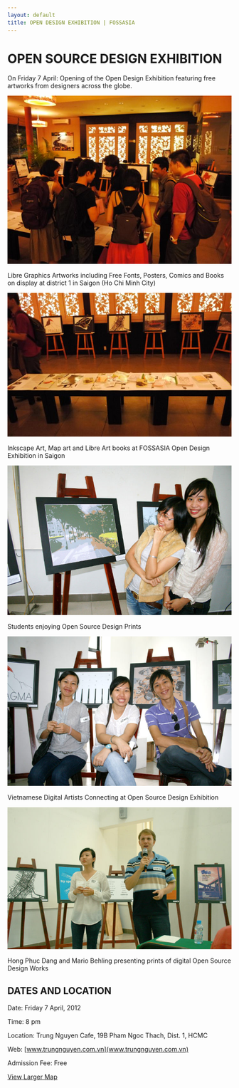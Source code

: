 ```yaml
---
layout: default
title: OPEN DESIGN EXHIBITION | FOSSASIA
---
```


# OPEN SOURCE DESIGN EXHIBITION

On Friday 7 April: Opening of the Open Design Exhibition featuring free artworks from designers across the globe.

![Group 2](images/group2.jpg "Group 2")

Libre Graphics Artworks including Free Fonts, Posters, Comics and Books on display at district 1 in Saigon (Ho Chi Minh City)

![Paintings](images/paintings.jpg "Paintings")

Inkscape Art, Map art and Libre Art books at FOSSASIA Open Design Exhibition in Saigon

![Students enjoying Open Source Design Prints](images/opendesignexhibition1.jpg "Open Source Design")

Students enjoying Open Source Design Prints

![Vietnamese Digital Artists Connecting at Open Source Design Exhibition](images/opendesignexhibition2.jpg "Open Source Design")

Vietnamese Digital Artists Connecting at Open Source Design Exhibition

![Open Source Design with Hong Phuc Dang and Mario Behling](images/opendesignexhibition3.jpg "Open Source Design")

Hong Phuc Dang and Mario Behling presenting prints of digital Open Source Design Works


## DATES AND LOCATION

Date: Friday 7 April, 2012

Time: 8 pm

Location: Trung Nguyen Cafe, 19B Pham Ngoc Thach, Dist. 1, HCMC

Web: [www.trungnguyen.com.vn](www.trungnguyen.com.vn)

Admission Fee: Free

[View Larger Map](http://maps.google.com/maps?q=10.784125,106.694019&num=1&sll=10.781669,106.696912&sspn=0.010525,0.016189&ie=UTF8&source=embed&ll=10.784492,106.694069&spn=0.02951,0.051498&z=14)
